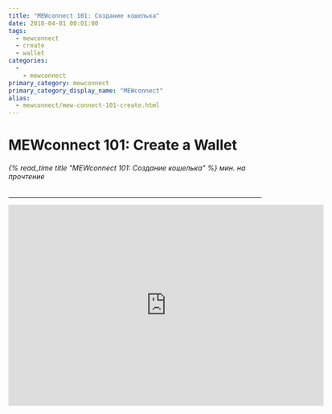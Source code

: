 ```yaml
---
title: "MEWconnect 101: Создание кошелька"
date: 2018-04-01 00:01:00
tags:
  - mewconnect
  - create
  - wallet
categories:
  - 
    - mewconnect
primary_category: mewconnect
primary_category_display_name: "MEWconnect"
alias:
  - mewconnect/mew-connect-101-create.html
---
```


# __MEWconnect 101: Create a Wallet__
###### {% read_time title "MEWconnect 101: Создание кошелька" %} мин. на прочтение
***

<div class="youtube-video">
<iframe width="627" height="400" src="https://www.youtube.com/embed/p2q6qrcKtj8" frameborder="0" allow="accelerometer; autoplay; encrypted-media; gyroscope; picture-in-picture" allowfullscreen></iframe>
</div>


